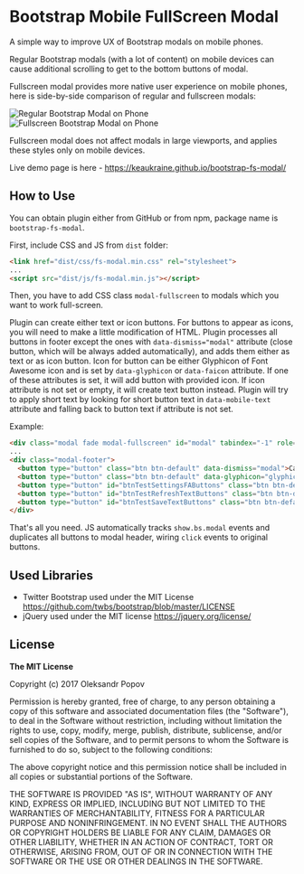 # Bootstrap Mobile FullScreen Modal
A simple way to improve UX of Bootstrap modals on mobile phones.

Regular Bootstrap modals (with a lot of content) on mobile devices can cause additional scrolling to get to the bottom buttons of modal.

Fullscreen modal provides more native user experience on mobile phones, here is side-by-side comparison of regular and fullscreen modals:

![Regular Bootstrap Modal on Phone](http://i.imgur.com/Calp2Rb.gif)
![Fullscreen Bootstrap Modal on Phone](http://i.imgur.com/uIWVS1Q.gif)

Fullscreen modal does not affect modals in large viewports, and applies these styles only on mobile devices.

Live demo page is here - https://keaukraine.github.io/bootstrap-fs-modal/

## How to Use

You can obtain plugin either from GitHub or from npm, package name is `bootstrap-fs-modal`.

First, include CSS and JS from `dist` folder:

```html
<link href="dist/css/fs-modal.min.css" rel="stylesheet">
...
<script src="dist/js/fs-modal.min.js"></script>
```

Then, you have to add CSS class `modal-fullscreen` to modals which you want to work full-screen.

Plugin can create either text or icon buttons.
For buttons to appear as icons, you will need to make a little modification of HTML. Plugin processes all buttons in footer except the ones with `data-dismiss="modal"` attribute (close button, which will be always added automatically), and adds them either as text or as icon button. Icon for button can be either Glyphicon of Font Awesome icon and is set by `data-glyphicon` or `data-faicon` attribute. If one of these attributes is set, it will add button with provided icon. If icon attribute is not set or empty, it will create text button instead. Plugin will try to apply short text by looking for short button text in `data-mobile-text` attribute and falling back to button text if attribute is not set.

Example:

```html
<div class="modal fade modal-fullscreen" id="modal" tabindex="-1" role="dialog" aria-labelledby="modalLabel">
...
<div class="modal-footer">
  <button type="button" class="btn btn-default" data-dismiss="modal">Cancel</button> <!-- will be skipped -->
  <button type="button" class="btn btn-default" data-glyphicon="glyphicon-refresh">Reload Data</button> <!-- Glyphicon button -->
  <button type="button" id="btnTestSettingsFAButtons" class="btn btn-default" data-faicon="fa-cog">Settings</button> <!-- Font Awesome icon button -->
  <button type="button" id="btnTestRefreshTextButtons" class="btn btn-default" data-mobile-text="Reload">Reload Data</button> <!-- text button with short text -->
  <button type="button" id="btnTestSaveTextButtons" class="btn btn-default btn-primary">Save</button> <!-- text button with default text -->
</div>
```

That's all you need. JS automatically tracks `show.bs.modal` events and duplicates all buttons to modal header, wiring `click` events to original buttons.


## Used Libraries
* Twitter Bootstrap used under the MIT License https://github.com/twbs/bootstrap/blob/master/LICENSE
* jQuery used under the MIT license https://jquery.org/license/


## License

**The MIT License**

Copyright (c) 2017 Oleksandr Popov

Permission is hereby granted, free of charge, to any person obtaining a copy of this software and associated documentation files (the "Software"), to deal in the Software without restriction, including without limitation the rights to use, copy, modify, merge, publish, distribute, sublicense, and/or sell copies of the Software, and to permit persons to whom the Software is furnished to do so, subject to the following conditions:

The above copyright notice and this permission notice shall be included in all copies or substantial portions of the Software.

THE SOFTWARE IS PROVIDED "AS IS", WITHOUT WARRANTY OF ANY KIND, EXPRESS OR IMPLIED, INCLUDING BUT NOT LIMITED TO THE WARRANTIES OF MERCHANTABILITY, FITNESS FOR A PARTICULAR PURPOSE AND NONINFRINGEMENT. IN NO EVENT SHALL THE AUTHORS OR COPYRIGHT HOLDERS BE LIABLE FOR ANY CLAIM, DAMAGES OR OTHER LIABILITY, WHETHER IN AN ACTION OF CONTRACT, TORT OR OTHERWISE, ARISING FROM, OUT OF OR IN CONNECTION WITH THE SOFTWARE OR THE USE OR OTHER DEALINGS IN THE SOFTWARE.
